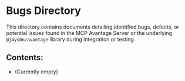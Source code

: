 # Bugs Directory

This directory contains documents detailing identified bugs, defects, or potential issues found in the MCP Avantage Server or the underlying `@j4ys0n/avantage` library during integration or testing.

## Contents:
- (Currently empty)
